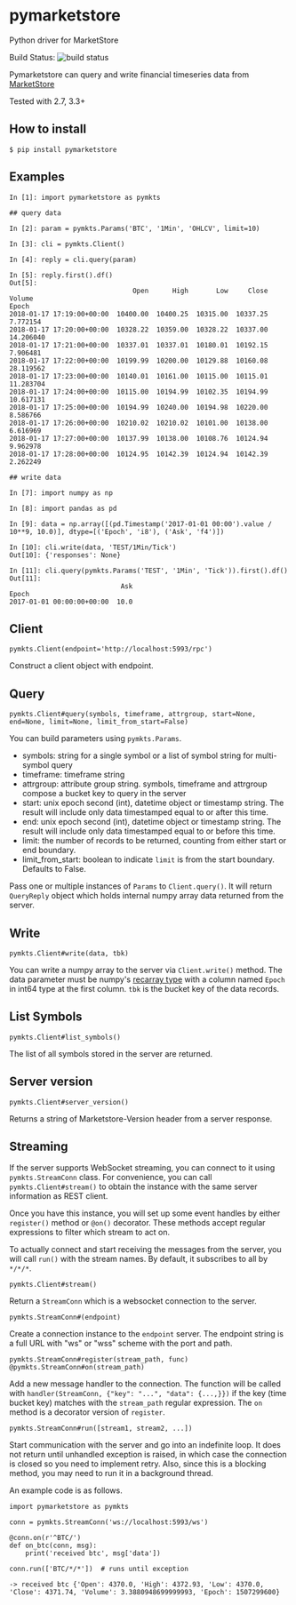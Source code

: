 # pymarketstore
Python driver for MarketStore

Build Status: ![build status](https://circleci.com/gh/alpacahq/pymarketstore/tree/master.png?971fa5b1079e8af0568db6caf772132c54f04dc2)

Pymarketstore can query and write financial timeseries data from [MarketStore](https://github.com/alpacahq/marketstore)

Tested with 2.7, 3.3+

## How to install

```
$ pip install pymarketstore
```

## Examples

```
In [1]: import pymarketstore as pymkts

## query data

In [2]: param = pymkts.Params('BTC', '1Min', 'OHLCV', limit=10)

In [3]: cli = pymkts.Client()

In [4]: reply = cli.query(param)

In [5]: reply.first().df()
Out[5]:
                               Open      High       Low     Close     Volume
Epoch
2018-01-17 17:19:00+00:00  10400.00  10400.25  10315.00  10337.25   7.772154
2018-01-17 17:20:00+00:00  10328.22  10359.00  10328.22  10337.00  14.206040
2018-01-17 17:21:00+00:00  10337.01  10337.01  10180.01  10192.15   7.906481
2018-01-17 17:22:00+00:00  10199.99  10200.00  10129.88  10160.08  28.119562
2018-01-17 17:23:00+00:00  10140.01  10161.00  10115.00  10115.01  11.283704
2018-01-17 17:24:00+00:00  10115.00  10194.99  10102.35  10194.99  10.617131
2018-01-17 17:25:00+00:00  10194.99  10240.00  10194.98  10220.00   8.586766
2018-01-17 17:26:00+00:00  10210.02  10210.02  10101.00  10138.00   6.616969
2018-01-17 17:27:00+00:00  10137.99  10138.00  10108.76  10124.94   9.962978
2018-01-17 17:28:00+00:00  10124.95  10142.39  10124.94  10142.39   2.262249

## write data

In [7]: import numpy as np

In [8]: import pandas as pd

In [9]: data = np.array([(pd.Timestamp('2017-01-01 00:00').value / 10**9, 10.0)], dtype=[('Epoch', 'i8'), ('Ask', 'f4')])

In [10]: cli.write(data, 'TEST/1Min/Tick')
Out[10]: {'responses': None}

In [11]: cli.query(pymkts.Params('TEST', '1Min', 'Tick')).first().df()
Out[11]:
                            Ask
Epoch
2017-01-01 00:00:00+00:00  10.0

```

## Client

`pymkts.Client(endpoint='http://localhost:5993/rpc')`

Construct a client object with endpoint.

## Query

`pymkts.Client#query(symbols, timeframe, attrgroup, start=None, end=None, limit=None, limit_from_start=False)`

You can build parameters using `pymkts.Params`.

- symbols: string for a single symbol or a list of symbol string for multi-symbol query
- timeframe: timeframe string
- attrgroup: attribute group string.  symbols, timeframe and attrgroup compose a bucket key to query in the server
- start: unix epoch second (int), datetime object or timestamp string. The result will include only data timestamped equal to or after this time.
- end: unix epoch second (int), datetime object or timestamp string.  The result will include only data timestamped equal to or before this time.
- limit: the number of records to be returned, counting from either start or end boundary.
- limit_from_start: boolean to indicate `limit` is from the start boundary.  Defaults to False.

Pass one or multiple instances of `Params` to `Client.query()`.  It will return `QueryReply` object which holds internal numpy array data returned from the server.

## Write

`pymkts.Client#write(data, tbk)`

You can write a numpy array to the server via `Client.write()` method.  The data parameter must be numpy's [recarray type](https://docs.scipy.org/doc/numpy-dev/reference/generated/numpy.recarray.html) with
a column named `Epoch` in int64 type at the first column.  `tbk` is the bucket key of the data records.

## List Symbols

`pymkts.Client#list_symbols()`

The list of all symbols stored in the server are returned.

## Server version

`pymkts.Client#server_version()`

Returns a string of Marketstore-Version header from a server response.

## Streaming

If the server supports WebSocket streaming, you can connect to it using
`pymkts.StreamConn` class.  For convenience, you can call `pymkts.Client#stream()` to obtain the instance with the same server
information as REST client.

Once you have this instance, you will set up some event handles by
either `register()` method or `@on()` decorator.  These methods accept
regular expressions to filter which stream to act on.

To actually connect and start receiving the messages from the server,
you will call `run()` with the stream names.  By default, it subscribes
to all by `*/*/*`.

`pymkts.Client#stream()`

Return a `StreamConn` which is a websocket connection to the server.

`pymkts.StreamConn#(endpoint)`

Create a connection instance to the `endpoint` server. The endpoint
string is a full URL with "ws" or "wss" scheme with the port and path.

`pymkts.StreamConn#register(stream_path, func)`
`@pymkts.StreamConn#on(stream_path)`

Add a new message handler to the connection.  The function will be called
with `handler(StreamConn, {"key": "...", "data": {...,}})` if the key
(time bucket key) matches with the `stream_path` regular expression.
The `on` method is a decorator version of `register`.

`pymkts.StreamConn#run([stream1, stream2, ...])`

Start communication with the server and go into an indefinite loop. It
does not return until unhandled exception is raised, in which case the
connection is closed so you need to implement retry.  Also, since this is
a blocking method, you may need to run it in a background thread.


An example code is as follows.

```
import pymarketstore as pymkts

conn = pymkts.StreamConn('ws://localhost:5993/ws')

@conn.on(r'^BTC/')
def on_btc(conn, msg):
    print('received btc', msg['data'])

conn.run(['BTC/*/*'])  # runs until exception

-> received btc {'Open': 4370.0, 'High': 4372.93, 'Low': 4370.0, 'Close': 4371.74, 'Volume': 3.3880948699999993, 'Epoch': 1507299600}
```